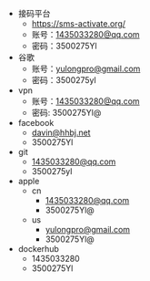 - 接码平台
	- https://sms-activate.org/
	- 账号：1435033280@qq.com
	- 密码：3500275Yl
- 谷歌
	- 账号：yulongpro@gmail.com
	- 密码：3500275yl
- vpn
	- 账号：1435033280@qq.com
	- 密码:  3500275Yl@
- facebook
	- davin@hhbj.net
	- 3500275Yl
- git
	- 1435033280@qq.com
	- 3500275yl
- apple
	- cn
		- 1435033280@qq.com
		- 3500275Yl@
	- us
		- yulongpro@gmail.com
		- 3500275Yl@
- dockerhub
	- 1435033280
	- 3500275Yl